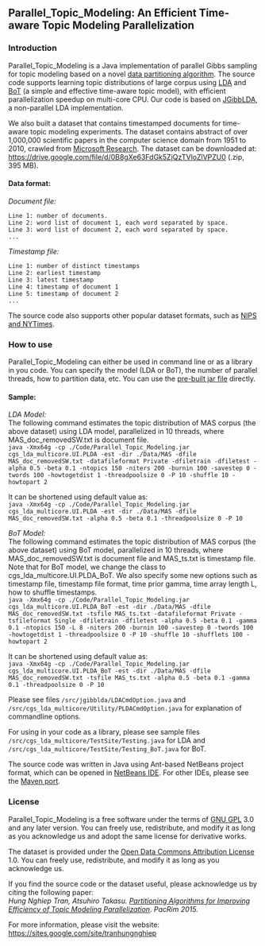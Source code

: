## Parallel_Topic_Modeling: An Efficient Time-aware Topic Modeling Parallelization
### Introduction
Parallel_Topic_Modeling is a Java implementation of parallel Gibbs sampling for topic modeling based on a novel <a href="https://arxiv.org/pdf/1510.04317.pdf">data partitioning algorithm</a>. The source code supports learning topic distributions of large corpus using <a href="http://www.jmlr.org/papers/v3/blei03a.html">LDA</a> and <a href="http://link.springer.com/chapter/10.1007/978-3-642-00672-2_51">BoT</a> (a simple and effective time-aware topic model), with efficient parallelization speedup on multi-core CPU. Our code is based on <a href="http://jgibblda.sourceforge.net/">JGibbLDA</a>, a non-parallel LDA implementation.

We also built a dataset that contains timestamped documents for time-aware topic modeling experiments. The dataset contains abstract of over 1,000,000 scientific papers in the computer science domain from 1951 to 2010, crawled from <a href="http://academic.research.microsoft.com">Microsoft Research</a>. The dataset can be downloaded at: https://drive.google.com/file/d/0B8gXe63FdGk5ZjQzTVloZlVPZU0 (.zip, 395 MB).

#### Data format:
_Document file:_
```
Line 1: number of documents.
Line 2: word list of document 1, each word separated by space.
Line 3: word list of document 2, each word separated by space.
...
```

_Timestamp file:_
```
Line 1: number of distinct timestamps
Line 2: earliest timestamp
Line 3: latest timestamp
Line 4: timestamp of document 1
Line 5: timestamp of document 2
...
```

The source code also supports other popular dataset formats, such as <a href="http://archive.ics.uci.edu/ml/datasets/Bag+of+Words">NIPS and NYTimes</a>.

### How to use
Parallel_Topic_Modeling can either be used in command line or as a library in you code. You can specify the model (LDA or BoT), the number of parallel threads, how to partition data, etc. You can use the <a href="https://github.com/tranhungnghiep/Parallel_Topic_Modeling/releases">pre-built jar file</a> directly.

#### Sample:
_LDA Model:_
</br>The following command estimates the topic distribution of MAS corpus (the above dataset) using LDA model, parallelized in 10 threads, where MAS_doc_removedSW.txt is document file.
</br>`java -Xmx64g -cp ./Code/Parallel_Topic_Modeling.jar cgs_lda_multicore.UI.PLDA -est -dir ./Data/MAS -dfile MAS_doc_removedSW.txt -datafileformat Private -dfiletrain -dfiletest -alpha 0.5 -beta 0.1 -ntopics 150 -niters 200 -burnin 100 -savestep 0 -twords 100 -howtogetdist 1 -threadpoolsize 0 -P 10 -shuffle 10 -howtopart 2`

It can be shortened using default value as:
</br>`java -Xmx64g -cp ./Code/Parallel_Topic_Modeling.jar cgs_lda_multicore.UI.PLDA -est -dir ./Data/MAS -dfile MAS_doc_removedSW.txt -alpha 0.5 -beta 0.1 -threadpoolsize 0 -P 10`

_BoT Model:_
</br>The following command estimates the topic distribution of MAS corpus (the above dataset) using BoT model, parallelized in 10 threads, where MAS_doc_removedSW.txt is document file and MAS_ts.txt is timestamp file. Note that for BoT model, we change the class to cgs_lda_multicore.UI.PLDA_BoT. We also specify some new options such as timestamp file, timestamp file format, time prior gamma, time array length L, how to shuffle timestamps.
</br>`java -Xmx64g -cp ./Code/Parallel_Topic_Modeling.jar cgs_lda_multicore.UI.PLDA_BoT -est -dir ./Data/MAS -dfile MAS_doc_removedSW.txt -tsfile MAS_ts.txt -datafileformat Private -tsfileformat Single -dfiletrain -dfiletest -alpha 0.5 -beta 0.1 -gamma 0.1 -ntopics 150 -L 8 -niters 200 -burnin 100 -savestep 0 -twords 100 -howtogetdist 1 -threadpoolsize 0 -P 10 -shuffle 10 -shufflets 100 -howtopart 2`

It can be shortened using default value as:
</br>`java -Xmx64g -cp ./Code/Parallel_Topic_Modeling.jar cgs_lda_multicore.UI.PLDA_BoT -est -dir ./Data/MAS -dfile MAS_doc_removedSW.txt -tsfile MAS_ts.txt -alpha 0.5 -beta 0.1 -gamma 0.1 -threadpoolsize 0 -P 10`

Please see files `/src/jgibblda/LDACmdOption.java` and `/src/cgs_lda_multicore/Utility/PLDACmdOption.java` for explanation of commandline options.

For using in your code as a library, please see sample files `/src/cgs_lda_multicore/TestSite/Testing.java`	for LDA and `/src/cgs_lda_multicore/TestSite/Testing_BoT.java` for BoT.

The source code was written in Java using Ant-based NetBeans project format, which can be opened in <a href="https://netbeans.org/">NetBeans IDE</a>. For other IDEs, please see the <a href="https://github.com/tranhungnghiep/Parallel_Topic_Modeling/tree/Parallel_Topic_Modeling_Maven">Maven port</a>. 

### License
Parallel_Topic_Modeling is a free software under the terms of <a href="http://www.gnu.org/licenses/gpl.html">GNU GPL</a> 3.0 and any later version. You can freely use, redistribute, and modify it as long as you acknowledge us and adopt the same license for derivative works.

The dataset is provided under the <a href="http://opendatacommons.org/licenses/by/summary/">Open Data Commons Attribution License</a> 1.0. You can freely use, redistribute, and modify it as long as you acknowledge us.

If you find the source code or the dataset useful, please acknowledge us by citing the following paper: 
_<br/>Hung Nghiep Tran, Atsuhiro Takasu. <a href="http://ieeexplore.ieee.org/document/7334854/" target="_blank">Partitioning Algorithms for Improving Efficiency of Topic Modeling Parallelization</a>. PacRim 2015._

For more information, please visit the website: https://sites.google.com/site/tranhungnghiep
